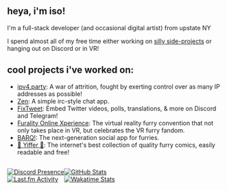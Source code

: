 <!-- ![](https://nocache.advaith.workers.dev/?url=https://visitor-badge.glitch.me/badge?page_id=toastythetoaster.toastythetoaster) -->

## heya, i'm iso!
I'm a full-stack developer (and occasional digital artist) from upstate NY

I spend almost all of my free time either working on [silly side-projects](https://isota.ch/projects) or hanging out on Discord or in VR!

## cool projects i've worked on:
- [ipv4.party](https://ipv4.party): A war of attrition, fought by exerting control over as many IP addresses as possible!
- [Zen](https://zen.kio.dev): A simple irc-style chat app.
- [FixTweet](https://github.com/FixTweet): Embed Twitter videos, polls, translations, & more on Discord and Telegram!
- [Furality Online Xperience](https://furality.org): The virtual reality furry convention that not only takes place in VR, but celebrates the VR furry fandom.
- [BARQ!](https://barq.app): The next-generation social app for furries.
- [🔞 Yiffer 🔞](https://yiffer.xyz): The internet's best collection of quality furry comics, easily readable and free!

[]()
---

<div style="display:flex;flex-direction:row;">
  <div style="dislpay:flex;flex-direction:column;">
    <div>
      <a href="https://discord.com/users/255515821541949440" target="_blank">
        <img src="https://lanyard.cnrad.dev/api/255515821541949440" alt="Discord Presence">
      </a>
    </div>
    <div>
      <a href="https://last.fm/user/isotach" target="_blank">
        <img src="https://toru.kio.dev/api/v1/isotach?url=https://isota.ch/assets/toru.svg" alt="Last.fm Activity">
      </a>
    </div>
  </div>
  <div style="dislpay:flex;flex-direction:column;">
    <div>
      <a href="https://github.com/anuraghazra/github-readme-stats" target="_blank">
        <img src="https://github-readme-stats.vercel.app/api?username=isovel&count_private=true&hide=issues&include_all_commits=true&show_icons=true&custom_title=GitHub%20Stats&bg_color=1a1c1f&title_color=ffffff&text_color=dcddde&icon_color=5865f2&hide_border=true&border_radius=10px" alt="GitHub Stats">
      </a>
    </div>
    <div>
      <a href="https://github.com/anuraghazra/github-readme-stats" target="_blank">
        <img src="https://github-readme-stats.vercel.app/api/wakatime?username=isotach&range=all_time&layout=compact&bg_color=1a1c1f&title_color=ffffff&text_color=dcddde&icon_color=5865f2&hide_border=true&border_radius=10px" alt="Wakatime Stats">
      </a>
    </div>
  </div>
</div>
<a rel="me" href="https://floofy.tech/@isotach" style="display:none"></a>

